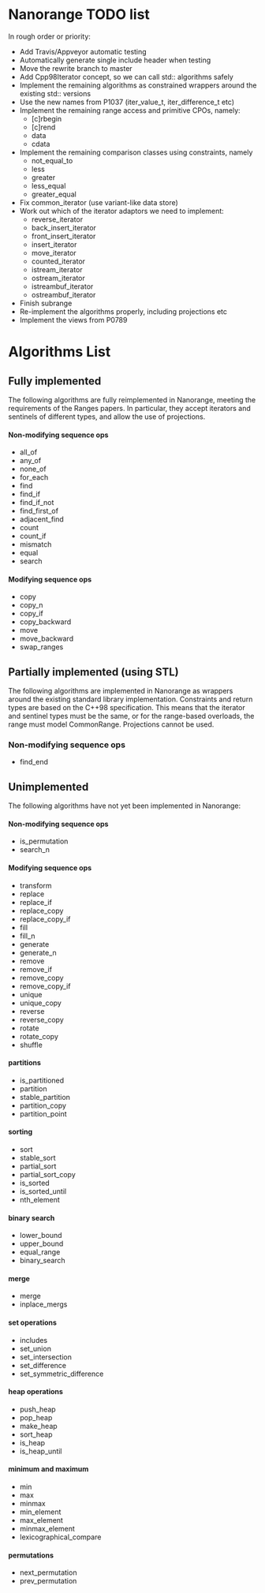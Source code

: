 
# Nanorange TODO list #

In rough order or priority:

* Add Travis/Appveyor automatic testing
* Automatically generate single include header when testing
* Move the rewrite branch to master
* Add Cpp98Iterator concept, so we can call std:: algorithms safely
* Implement the remaining algorithms as constrained wrappers around the existing std:: versions
* Use the new names from P1037 (iter_value_t, iter_difference_t etc)
* Implement the remaining range access and primitive CPOs, namely:
  * [c]rbegin
  * [c]rend
  * data
  * cdata
* Implement the remaining comparison classes using constraints, namely
  * not_equal_to
  * less
  * greater
  * less_equal
  * greater_equal
* Fix common_iterator (use variant-like data store)
* Work out which of the iterator adaptors we need to implement:
  * reverse_iterator
  * back_insert_iterator
  * front_insert_iterator
  * insert_iterator
  * move_iterator
  * counted_iterator
  * istream_iterator
  * ostream_iterator
  * istreambuf_iterator
  * ostreambuf_iterator
* Finish subrange
* Re-implement the algorithms properly, including projections etc
* Implement the views from P0789

# Algorithms List #

## Fully implemented ##

The following algorithms are fully reimplemented in Nanorange,
meeting the requirements of the Ranges papers. In particular, they accept
iterators and sentinels of different types, and allow the use of projections.

#### Non-modifying sequence ops ####

* all_of
* any_of
* none_of
* for_each
* find
* find_if
* find_if_not
* find_first_of
* adjacent_find
* count
* count_if
* mismatch
* equal
* search

#### Modifying sequence ops ####

* copy
* copy_n
* copy_if
* copy_backward
* move
* move_backward
* swap_ranges

## Partially implemented (using STL) ##

The following algorithms are implemented in Nanorange as wrappers around the
existing standard library implementation. Constraints and return types are based
on the C++98 specification. This means that the iterator and sentinel types
must be the same, or for the range-based overloads, the range must model
CommonRange. Projections cannot be used.

### Non-modifying sequence ops ##

* find_end

## Unimplemented ##

The following algorithms have not yet been implemented in Nanorange:

#### Non-modifying sequence ops ####

* is_permutation
* search_n

#### Modifying sequence ops ####

* transform
* replace
* replace_if
* replace_copy
* replace_copy_if
* fill
* fill_n
* generate
* generate_n
* remove
* remove_if
* remove_copy
* remove_copy_if
* unique
* unique_copy
* reverse
* reverse_copy
* rotate
* rotate_copy
* shuffle

#### partitions ####

* is_partitioned
* partition
* stable_partition
* partition_copy
* partition_point

#### sorting ####
* sort
* stable_sort
* partial_sort
* partial_sort_copy
* is_sorted
* is_sorted_until
* nth_element

#### binary search ####

* lower_bound
* upper_bound
* equal_range
* binary_search

#### merge ####

* merge
* inplace_mergs

#### set operations ####

* includes
* set_union
* set_intersection
* set_difference
* set_symmetric_difference

#### heap operations ####

* push_heap
* pop_heap
* make_heap
* sort_heap
* is_heap
* is_heap_until

#### minimum and maximum ####

* min
* max
* minmax
* min_element
* max_element
* minmax_element
* lexicographical_compare

#### permutations ####

* next_permutation
* prev_permutation
